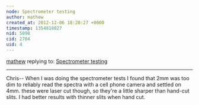 ```yaml
---
node: Spectrometer testing
author: mathew
created_at: 2012-12-06 18:20:27 +0000
timestamp: 1354818027
nid: 5098
cid: 2704
uid: 4
---
```




[mathew](../profile/mathew) replying to: [Spectrometer testing](../notes/cfastie/12-3-2012/spectrometer-testing)

----
Chris--
When I was doing the spectrometer tests I found that 2mm was too dim to reliably read the spectra with a cell phone camera and settled on 4mm.  these were laser cut though, so they're a little sharper than hand-cut slits.  I had better results with thinner slits when hand cut.